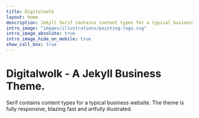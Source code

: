 ```yaml
---
title: Digitalwolk
layout: home
description: Jekyll Serif contains content types for a typical business website. The theme is fully responsive, blazing fast and artfully illustrated.
intro_image: "images/illustrations/pointing-logo.svg"
intro_image_absolute: true
intro_image_hide_on_mobile: true
show_call_box: true
---
```


# Digitalwolk - A Jekyll Business Theme.

Serif contains content types for a typical business website. The theme is fully responsive, blazing fast and artfully illustrated.

